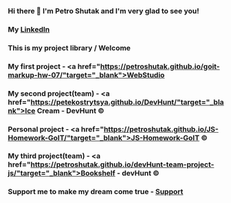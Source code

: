 ### Hi there 👋 I'm Petro Shutak and I'm very glad to see you!
### My <a href="https://www.linkedin.com/in/petroshutak/">LinkedIn</a>
### This is my project library / Welcome

### My first project - <a href="https://petroshutak.github.io/goit-markup-hw-07/"target="_blank">WebStudio</a>
### My second project(team) - <a href="https://petekostrytsya.github.io/DevHunt/"target="_blank">Ice Cream - DevHunt ©</a>
### Personal project - <a href="https://petroshutak.github.io/JS-Homework-GoIT/"target="_blank">JS-Homework-GoIT ©</a>
### My third project(team) - <a href="https://petroshutak.github.io/devHunt-team-project-js/"target="_blank">Bookshelf - devHunt ©</a>

### Support me to make my dream come true - <a href="https://send.monobank.ua/jar/4vdPfcUt41" target="_blank">Support</a>
<!--
**PetroShutak/PetroShutak** is a ✨ _special_ ✨ repository because its `README.md` (this file) appears on your GitHub profile.

Here are some ideas to get you started:

- 🔭 I’m currently working on ...
- 🌱 I’m currently learning ...
- 👯 I’m looking to collaborate on ...
- 🤔 I’m looking for help with ...
- 💬 Ask me about ...
- 📫 How to reach me: ...
- 😄 Pronouns: ...
- ⚡ Fun fact: ...
-->
